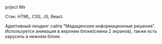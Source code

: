 priject Mir

Стэк: HTML, CSS, JS, React.

Адаптивный лендинг сайта "Медицинские информационные решения". 
Используется анимация в верхнем блоке(смена 2 экранов), также есть карусель в нижнем блоке.
